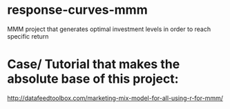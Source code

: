 # response-curves-mmm
MMM project that generates optimal investment levels in order to reach specific return

# Case/ Tutorial that makes the absolute base of this project:
http://datafeedtoolbox.com/marketing-mix-model-for-all-using-r-for-mmm/
